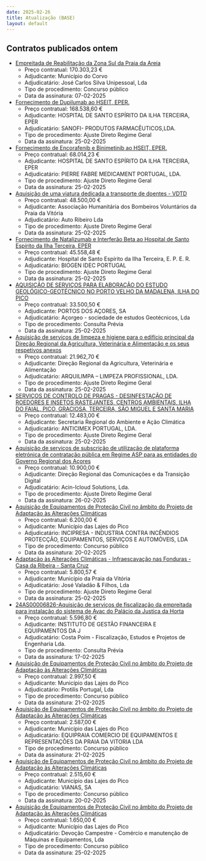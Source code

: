 ```yaml
---
date: 2025-02-26
title: Atualização (BASE)
layout: default
---
```

## Contratos publicados ontem

* [Empreitada de Reabilitação da Zona Sul da Praia da Areia](https://www.base.gov.pt/Base4/pt/detalhe/?type=contratos&id=11250845)
  * Preço contratual: 170.303,23 €
  * Adjudicante: Município do Corvo
  * Adjudicatário: José Carlos Silva Unipessoal, Lda 
  * Tipo de procedimento: Concurso público
  * Data da assinatura: 07-02-2025
* [Fornecimento de Dupilumab ao HSEIT, EPER.](https://www.base.gov.pt/Base4/pt/detalhe/?type=contratos&id=11250150)
  * Preço contratual: 168.538,60 €
  * Adjudicante: HOSPITAL DE SANTO ESPÍRITO DA ILHA TERCEIRA, EPER
  * Adjudicatário: SANOFI- PRODUTOS FARMACÊUTICOS,LDA.
  * Tipo de procedimento: Ajuste Direto Regime Geral
  * Data da assinatura: 25-02-2025
* [Fornecimento de Encorafenib e Binimetinib ao HSEIT, EPER.](https://www.base.gov.pt/Base4/pt/detalhe/?type=contratos&id=11250655)
  * Preço contratual: 68.014,23 €
  * Adjudicante: HOSPITAL DE SANTO ESPÍRITO DA ILHA TERCEIRA, EPER
  * Adjudicatário: PIERRE FABRE MEDICAMENT PORTUGAL, LDA.
  * Tipo de procedimento: Ajuste Direto Regime Geral
  * Data da assinatura: 25-02-2025
* [Aquisição de uma viatura dedicada a transporte de doentes - VDTD](https://www.base.gov.pt/Base4/pt/detalhe/?type=contratos&id=11251329)
  * Preço contratual: 48.500,00 €
  * Adjudicante: Associação Humanitária dos Bombeiros Voluntários da Praia da Vitória
  * Adjudicatário: Auto Ribeiro Lda
  * Tipo de procedimento: Ajuste Direto Regime Geral
  * Data da assinatura: 25-02-2025
* [Fornecimento de Natalizumab e Interferão Beta ao Hospital de Santo Espírito da Ilha Terceira, EPER](https://www.base.gov.pt/Base4/pt/detalhe/?type=contratos&id=11250915)
  * Preço contratual: 45.558,48 €
  * Adjudicante: Hospital de Santo Espírito da Ilha Terceira, E. P. E. R.
  * Adjudicatário: BIOGEN IDEC PORTUGAL
  * Tipo de procedimento: Ajuste Direto Regime Geral
  * Data da assinatura: 25-02-2025
* [AQUISIÇÃO DE SERVIÇOS PARA ELABORAÇÃO DO ESTUDO GEOLÓGICO-GEOTÉCNICO NO PORTO VELHO DA MADALENA, ILHA DO PICO](https://www.base.gov.pt/Base4/pt/detalhe/?type=contratos&id=11249794)
  * Preço contratual: 33.500,50 €
  * Adjudicante: PORTOS DOS AÇORES, SA
  * Adjudicatário: Açorgeo - sociedade de estudos Geotécnicos, Lda
  * Tipo de procedimento: Consulta Prévia
  * Data da assinatura: 25-02-2025
* [Aquisição de serviços de limpeza e higiene para o edifício principal da Direção Regional da Agricultura, Veterinária e Alimentação e os seus respetivos anexos](https://www.base.gov.pt/Base4/pt/detalhe/?type=contratos&id=11249806)
  * Preço contratual: 21.962,70 €
  * Adjudicante: Direção Regional da Agricultura, Veterinária e Alimentação
  * Adjudicatário: ARQUILIMPA – LIMPEZA PROFISSIONAL, LDA.
  * Tipo de procedimento: Ajuste Direto Regime Geral
  * Data da assinatura: 25-02-2025
* [SERVIÇOS DE CONTROLO DE PRAGAS - DESINFESTAÇÃO DE ROEDORES E INSETOS RASTEJANTES, CENTROS AMBIENTAIS, ILHA DO FAIAL, PICO, GRACIOSA, TERCEIRA, SÃO MIGUEL E SANTA MARIA](https://www.base.gov.pt/Base4/pt/detalhe/?type=contratos&id=11249575)
  * Preço contratual: 12.483,00 €
  * Adjudicante: Secretaria Regional do Ambiente e Ação Climática
  * Adjudicatário: ANTICIMEX PORTUGAL, LDA.
  * Tipo de procedimento: Ajuste Direto Regime Geral
  * Data da assinatura: 25-02-2025
* [Aquisição de serviços de subscrição de utilização de plataforma eletrónica de contratação pública em Regime ASP para as entidades do Governo Regional dos Açores](https://www.base.gov.pt/Base4/pt/detalhe/?type=contratos&id=11250133)
  * Preço contratual: 10.900,00 €
  * Adjudicante: Direção Regional das Comunicações e da Transição Digital
  * Adjudicatário: Acin-Icloud Solutions, Lda.
  * Tipo de procedimento: Ajuste Direto Regime Geral
  * Data da assinatura: 26-02-2025
* [Aquisição de Equipamentos de Proteção Civil no âmbito do Projeto de Adaptação às Alterações Climáticas](https://www.base.gov.pt/Base4/pt/detalhe/?type=contratos&id=11250148)
  * Preço contratual: 6.200,00 €
  * Adjudicante: Município das Lajes do Pico
  * Adjudicatário: INCIPRESA - INDUSTRIA CONTRA INCÊNDIOS PROTECÇÃO, EQUIPAMENTOS, SERVIÇOS E AUTOMÓVEIS, LDA
  * Tipo de procedimento: Concurso público
  * Data da assinatura: 20-02-2025
* [Adaptação às Alterações Climáticas - Infraescavação nas Fonduras - Casa da Ribeira - Santa Cruz](https://www.base.gov.pt/Base4/pt/detalhe/?type=contratos&id=11250373)
  * Preço contratual: 5.800,57 €
  * Adjudicante: Município da Praia da Vitória
  * Adjudicatário: José Valadão & Filhos, Lda
  * Tipo de procedimento: Ajuste Direto Regime Geral
  * Data da assinatura: 25-02-2025
* [24AS00006826-Aquisição de serviços de fiscalização da empreitada para instalação do sistema de Avac do Palácio da Justiça da Horta](https://www.base.gov.pt/Base4/pt/detalhe/?type=contratos&id=11249795)
  * Preço contratual: 5.596,80 €
  * Adjudicante: INSTITUTO DE GESTÃO FINANCEIRA E EQUIPAMENTOS DA J
  * Adjudicatário: Costa Poim - Fiscalização, Estudos e Projetos de Engenharia Lda.
  * Tipo de procedimento: Consulta Prévia
  * Data da assinatura: 17-02-2025
* [Aquisição de Equipamentos de Proteção Civil no âmbito do Projeto de Adaptação às Alterações Climáticas](https://www.base.gov.pt/Base4/pt/detalhe/?type=contratos&id=11250204)
  * Preço contratual: 2.997,50 €
  * Adjudicante: Município das Lajes do Pico
  * Adjudicatário: Protilis Portugal, Lda
  * Tipo de procedimento: Concurso público
  * Data da assinatura: 21-02-2025
* [Aquisição de Equipamentos de Proteção Civil no âmbito do Projeto de Adaptação às Alterações Climáticas](https://www.base.gov.pt/Base4/pt/detalhe/?type=contratos&id=11250225)
  * Preço contratual: 2.587,00 €
  * Adjudicante: Município das Lajes do Pico
  * Adjudicatário: EQUIPRAIA COMERCIO DE EQUIPAMENTOS E REPRESENTAÇÕES DA PRAIA DA VITORIA LDA
  * Tipo de procedimento: Concurso público
  * Data da assinatura: 21-02-2025
* [Aquisição de Equipamentos de Proteção Civil no âmbito do Projeto de Adaptação às Alterações Climáticas](https://www.base.gov.pt/Base4/pt/detalhe/?type=contratos&id=11250232)
  * Preço contratual: 2.515,60 €
  * Adjudicante: Município das Lajes do Pico
  * Adjudicatário: VIANAS, SA
  * Tipo de procedimento: Concurso público
  * Data da assinatura: 20-02-2025
* [Aquisição de Equipamentos de Proteção Civil no âmbito do Projeto de Adaptação às Alterações Climáticas](https://www.base.gov.pt/Base4/pt/detalhe/?type=contratos&id=11250162)
  * Preço contratual: 1.650,00 €
  * Adjudicante: Município das Lajes do Pico
  * Adjudicatário: Devoção Campestre - Comércio e manutenção de Máquinas e Equipamentos, Lda
  * Tipo de procedimento: Concurso público
  * Data da assinatura: 25-02-2025

